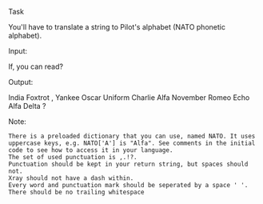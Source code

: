 Task

You'll have to translate a string to Pilot's alphabet (NATO phonetic alphabet).

Input:

If, you can read?

Output:

India Foxtrot , Yankee Oscar Uniform Charlie Alfa November Romeo Echo Alfa Delta ?

Note:

    There is a preloaded dictionary that you can use, named NATO. It uses uppercase keys, e.g. NATO['A'] is "Alfa". See comments in the initial code to see how to access it in your language.
    The set of used punctuation is ,.!?.
    Punctuation should be kept in your return string, but spaces should not.
    Xray should not have a dash within.
    Every word and punctuation mark should be seperated by a space ' '.
    There should be no trailing whitespace
